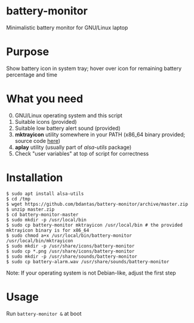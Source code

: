# battery-monitor
Minimalistic battery monitor for GNU/Linux laptop

# Purpose
Show battery icon in system tray; hover over icon for remaining battery percentage and time

# What you need
0. GNU/Linux operating system and this script
1. Suitable icons (provided)
2. Suitable low battery alert sound (provided)
3. **mktrayicon** utility somewhere in your PATH (x86_64 binary provided; source code [here](https://github.com/jonhoo/mktrayicon))
4. **aplay** utility (usually part of *alsa-utils* package)
5. Check "user variables" at top of script for correctness

# Installation
```
$ sudo apt install alsa-utils
$ cd /tmp
$ wget https://github.com/bdantas/battery-monitor/archive/master.zip
$ unzip master.zip
$ cd battery-monitor-master
$ sudo mkdir -p /usr/local/bin
$ sudo cp battery-monitor mktrayicon /usr/local/bin # the provided mktrayicon binary is for x86_64
$ sudo chmod a+x /usr/local/bin/battery-monitor /usr/local/bin/mktrayicon
$ sudo mkdir -p /usr/share/icons/battery-monitor
$ sudo cp *.png /usr/share/icons/battery-monitor
$ sudo mkdir -p /usr/share/sounds/battery-monitor
$ sudo cp battery-alarm.wav /usr/share/sounds/battery-monitor
```
Note: If your operating system is not Debian-like, adjust the first step

# Usage
Run `battery-monitor &` at boot
